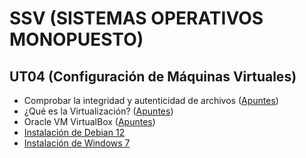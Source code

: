 # SSV (SISTEMAS OPERATIVOS MONOPUESTO)

## UT04 (Configuración de Máquinas Virtuales)

* Comprobar la integridad y autenticidad de archivos ([Apuntes](./apuntes/comprobar_integridad_y_autenticidad_de_archivos.md))
* ¿Qué es la Virtualización? ([Apuntes](./apuntes/que_es_la_virtualizacion.md))
* Oracle VM VirtualBox ([Apuntes](./apuntes/oracle_vm_virtualbox.md))
* [Instalación de Debian 12](./apuntes/instalacion_debian12.md)
* [Instalación de Windows 7](./apuntes/instalacion_windows7.md)
